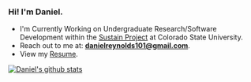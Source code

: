 ### Hi! I'm Daniel.


- I'm Currently Working on Undergraduate Research/Software Development within the [Sustain Project](http://urban-sustain.org/) at Colorado State University.
- Reach out to me at: **danielreynolds101@gmail.com**.
- View my [Resume](https://drive.google.com/file/d/1CZCVBI9_EnBJ7wnGpfQYvfljfjCEARC_/view?usp=sharing).

[![Daniel's github stats](https://github-readme-stats.vercel.app/api?username=drg101&hide=contribs&count_private=true&show_icons=true)](https://github.com/anuraghazra/github-readme-stats)

